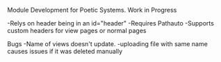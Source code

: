 Module Development for Poetic Systems. Work in Progress

-Relys on header being in an id="header"
-Requires Pathauto
-Supports custom headers for view pages or normal pages

Bugs
-Name of views doesn't update.
-uploading file with same name causes issues if it was deleted manually

